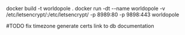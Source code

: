 docker build -t worldopole .
docker run -dt --name worldopole -v /etc/letsencrypt/:/etc/letsencrypt/ -p 8989:80 -p 9898:443 worldopole

#TODO
fix timezone
generate certs
link to db
documentation